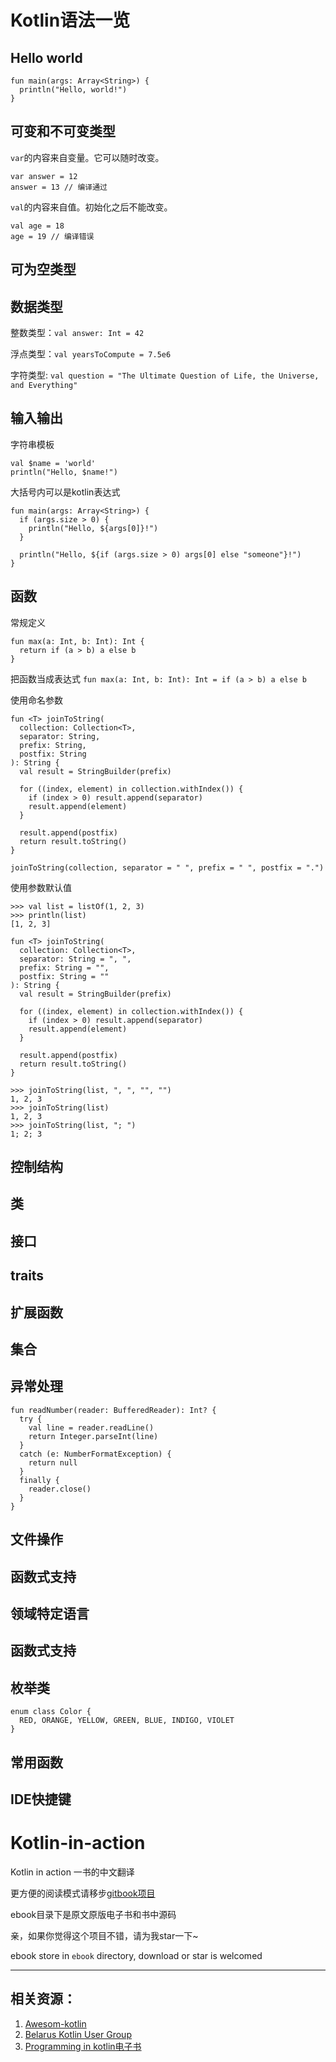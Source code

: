 # Kotlin语法一览

## Hello world

```
fun main(args: Array<String>) {
  println("Hello, world!")
}
```

## 可变和不可变类型
`var`的内容来自变量。它可以随时改变。
```
var answer = 12
answer = 13 // 编译通过
```

`val`的内容来自值。初始化之后不能改变。
```
val age = 18
age = 19 // 编译错误
```

## 可为空类型

## 数据类型

整数类型：`val answer: Int = 42`

浮点类型：`val yearsToCompute = 7.5e6`

字符类型: `val question =
"The Ultimate Question of Life, the Universe, and Everything"`

## 输入输出
字符串模板
```
val $name = 'world'
println("Hello, $name!")
```

大括号内可以是kotlin表达式
```
fun main(args: Array<String>) {
  if (args.size > 0) {
    println("Hello, ${args[0]}!")
  }
  
  println("Hello, ${if (args.size > 0) args[0] else "someone"}!")
}
```


## 函数
常规定义
```
fun max(a: Int, b: Int): Int {
  return if (a > b) a else b
}
```

把函数当成表达式
`fun max(a: Int, b: Int): Int = if (a > b) a else b`

使用命名参数
```
fun <T> joinToString(
  collection: Collection<T>,
  separator: String,
  prefix: String,
  postfix: String
): String {
  val result = StringBuilder(prefix)
  
  for ((index, element) in collection.withIndex()) {
    if (index > 0) result.append(separator)
    result.append(element)
  }
  
  result.append(postfix)
  return result.toString()
}

joinToString(collection, separator = " ", prefix = " ", postfix = ".")
```

使用参数默认值
```
>>> val list = listOf(1, 2, 3)
>>> println(list)
[1, 2, 3]

fun <T> joinToString(
  collection: Collection<T>,
  separator: String = ", ",
  prefix: String = "",
  postfix: String = ""
): String {
  val result = StringBuilder(prefix)
  
  for ((index, element) in collection.withIndex()) {
    if (index > 0) result.append(separator)
    result.append(element)
  }
  
  result.append(postfix)
  return result.toString()
}

>>> joinToString(list, ", ", "", "")
1, 2, 3
>>> joinToString(list)
1, 2, 3
>>> joinToString(list, "; ")
1; 2; 3
```

## 控制结构

## 类

## 接口

## traits

## 扩展函数

## 集合

## 异常处理

```
fun readNumber(reader: BufferedReader): Int? {
  try {
    val line = reader.readLine()
    return Integer.parseInt(line)
  }
  catch (e: NumberFormatException) {
    return null
  }
  finally {
    reader.close()
  }
}
```

## 文件操作

## 函数式支持

## 领域特定语言

## 函数式支持

## 枚举类
```
enum class Color {
  RED, ORANGE, YELLOW, GREEN, BLUE, INDIGO, VIOLET
}
```

## 常用函数

## IDE快捷键


# Kotlin-in-action

Kotlin in action 一书的中文翻译

更方便的阅读模式请移步[gitbook项目](https://www.gitbook.com/book/panxl6/kotlin-in-action-in-chinese)

ebook目录下是原文原版电子书和书中源码

亲，如果你觉得这个项目不错，请为我star一下~

ebook store in `ebook` directory, download or star is welcomed


---
## 相关资源：

1. [Awesom-kotlin](https://github.com/mcxiaoke/awesome-kotlin)
2. [Belarus Kotlin User Group](https://github.com/KotlinBy/awesome-kotlin)
3. [Programming in kotlin电子书](http://download.csdn.net/download/u011433684/9743120)
